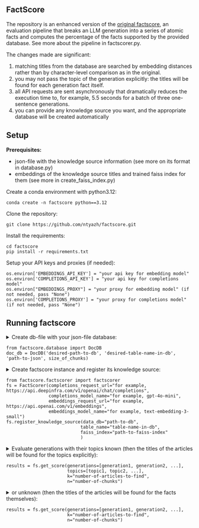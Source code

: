 ## FactScore
The repository is an enhanced version of the [original factscore](https://github.com/shmsw25/FActScore), an evaluation pipeline that breaks an LLM generation into a series of atomic facts and computes the percentage of the facts supported by the provided database.
See more about the pipeline in factscorer.py.

The changes made are significant:
1. matching titles from the database are searched by embedding distances rather than by character-level comparison as in the original.
2. you may not pass the topic of the generation explicitly: the titles will be found for each generation fact itself.
3. all API requests are sent asynchronously that dramatically reduces the execution time to, for example, 5.5 seconds for a batch of three one-sentence generations.
4. you can provide any knowledge source you want, and the appropriate database will be created automatically

## Setup
**Prerequisites:**
*  json-file with the knowledge source information (see more on its format in database.py)
*  embeddings of the knowledge source titles and trained faiss index for them (see more in create_faiss_index.py)

Create a conda environment with python3.12:
```
conda create -n factscore python==3.12
```
Clone the repository:
```
git clone https://github.com/ntyazh/factscore.git
```
Install the requirements:
```
cd factscore
pip install -r requirements.txt
```
Setup your API keys and proxies (if needed):
```
os.environ['EMBEDDINGS_API_KEY'] = "your api key for embedding model"
os.environ['COMPLETIONS_API_KEY'] = "your api key for completions model"
os.environ["EMBEDDINGS_PROXY"] = "your proxy for embedding model" (if not needed, pass "None")
os.environ['COMPLETIONS_PROXY'] = "your proxy for completions model" (if not needed, pass "None")
```
## Running factscore
<details>
<summary> Create db-file with your json-file database:
<br>
  
```
from factscore.database import DocDB
doc_db = DocDB('desired-path-to-db', 'desired-table-name-in-db', 'path-to-json', size_of_chunks)
```

</details>

<details>
<summary> Create factscore instance and register its knowledge source:
<br>
  
```
from factscore.factscorer import factscorer
fs = FactScorer(completions_request_url="for example, https://api.deepinfra.com/v1/openai/chat/completions",
                completions_model_name="for example, gpt-4o-mini",
                embeddings_request_url="for example, https://api.openai.com/v1/embeddings",
                embeddings_model_name="for example, text-embedding-3-small")
fs.register_knowledge_source(data_db="path-to-db",
                            table_name="table-name-in-db",
                            faiss_index="path-to-faiss-index"
                            )

```

</details>

<details>
<summary> Evaluate generations with their topics known (then the titles of the articles will be found for the topics explicitly):
<br>
  
```
results = fs.get_score(generations=[generation1, generation2, ...], 
                       topics=[topic1, topic2, ...], 
                       k="number-of-articles-to-find", 
                       n="number-of-chunks")
```

</details>

<details>
<summary> or unknown (then the titles of the articles will be found for the facts themselves):
<br>
  
```
results = fs.get_score(generations=[generation1, generation2, ...], 
                       k="number-of-articles-to-find", 
                       n="number-of-chunks")
```

</details>



